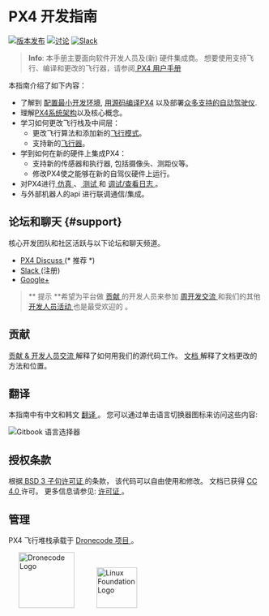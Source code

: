 # PX4 开发指南

[![版本发布](https://img.shields.io/github/release/PX4/Firmware.svg)](https://github.com/PX4/Firmware/releases) [![讨论](https://img.shields.io/badge/discuss-px4-ff69b4.svg)](http://discuss.px4.io/) [![Slack](https://px4-slack.herokuapp.com/badge.svg)](http://slack.px4.io)

> **Info**: 本手册主要面向软件开发人员及(新) 硬件集成商。 想要使用支持飞行、编译和更改的飞行器，请参阅[ PX4 用户手册 ](https://docs.px4.io/en/)

本指南介绍了如下内容：

* 了解到 [配置最小开发环境](setup/config_initial.md), [用源码编译PX4](setup/building_px4.md) 以及部署[众多支持的自动驾驶仪](https://docs.px4.io/en/flight_controller/).
* 理解[PX4系统架构](concept/architecture.md)以及核心概念。
* 学习如何更改飞行栈及中间层： 
  * 更改飞行算法和添加新的[飞行模式](concept/flight_modes.md)。
  * 支持新的[飞行器](airframes/README.md)。
* 学到如何在新的硬件上集成PX4： 
  * 支持新的传感器和执行器, 包括摄像头、测距仪等。
  * 修改PX4使之能够在新的自驾仪硬件上运行。
* 对PX4进行[ 仿真 ](simulation/README.md)、[ 测试 ](test_and_ci/README.md) 和 [ 调试/查看日志 ](debug/README.md)。
* 与外部机器人的api 进行联调通信/集成。

## 论坛和聊天 {#support}

核心开发团队和社区活跃与以下论坛和聊天频道。

* [ PX4 Discuss ](http://discuss.px4.io/)(* 推荐 *)
* [ Slack ](http://slack.px4.io)(注册)
* [Google+](https://plus.google.com/117509651030855307398)

> ** 提示 **希望为平台做 [ 贡献 ](contribute/README.md)的开发人员来参加 [ 周开发交流 ](contribute/README.md#dev_call) 和我们的其他 [ 开发人员活动 ](contribute/README.md#calendar) 也是最受欢迎的 。

## 贡献

[ 贡献 & 开发人员交流 ](contribute/README.md) 解释了如何用我们的源代码工作。 [ 文档 ](contribute/docs.md) 解释了文档更改的方法和位置。

## 翻译

本指南中有中文和韩文 [ 翻译 ](contribute/docs.md#translation)。 您可以通过单击语言切换器图标来访问这些内容:

![Gitbook 语言选择器](../assets/gitbook/gitbook_language_selector.png)

## 授权条款

根据[ BSD 3 子句许可证 ](https://opensource.org/licenses/BSD-3-Clause) 的条款， 该代码可以自由使用和修改。 文档已获得 [ CC 4.0 ](https://creativecommons.org/licenses/by/4.0/) 许可。 更多信息请参见: [ 许可证 ](contribute/licenses.md)。

## 管理

PX4 飞行堆栈承载于 [ Dronecode 项目 ](https://www.dronecode.org/) 。

<a href="https://www.dronecode.org/" style="padding:20px"><img src="https://mavlink.io/assets/site/logo_dronecode.png" alt="Dronecode Logo" width="110px"/></a>
<a href="https://www.linuxfoundation.org/projects" style="padding:20px;"><img src="https://mavlink.io/assets/site/logo_linux_foundation.png" alt="Linux Foundation Logo" width="80px" /></a>

<div style="padding:10px">&nbsp;</div>
